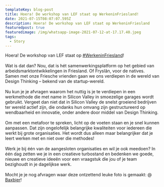 ```yaml
---
templateKey: blog-post
title: Hoera! De workshop van LEF staat op WerkeninFriesland!
date: 2021-07-15T08:07:07.595Z
description: Hoera! De workshop van LEF staat op WerkeninFriesland
featuredpost: true
featuredimage: /img/whatsapp-image-2021-07-12-at-17.17.40.jpeg
tags:
  - Story
---
```

Hoera! De workshop van LEF staat op [\#WerkeninFriesland](https://www.linkedin.com/feed/hashtag/?keywords=werkeninfriesland&highlightedUpdateUrns=urn%3Ali%3Aactivity%3A6808677657891487744)! \
\
Wat is dat dan? Nou, dat is hét samenwerkingsplatform op het gebied van arbeidsmarktontwikkelingen in Friesland. Of Fryslân, voor de natives. Samen met onze Friesche vrienden gaan we ons verdiepen in de wereld van Design Thinking – bekend van de startup-wereld. \
\
Nu kun je je afvragen waarom het nuttig is je te verdiepen in een werkmethode die met name in Silicon Valley in smoezelige garages wordt gebruikt. Vergeet dan niet dat in Silicon Valley de snelst groeiend bedrijven ter wereld actief zijn, die ondanks hun omvang zijn gestructureerd op wendbaarheid en innovatie, onder andere door middel van Design Thinking. \
\
Om met een metafoor te spreken, licht op de voeten staan en je snel kunnen aanpassen. Dat zijn ongelofelijk belangrijke kwaliteiten voor iedereen die werkt bij grote organisaties. Het wordt dus alleen maar belangrijker dat je leert werken met en niet over die methodes!\
\
Werk je bij één van de aangesloten organisaties en wil je ook meedoen? In één dag zetten we je in een creatieve turbostand en bedenken we goede, nieuwe en creatieve ideeën voor een vraagstuk die jou of je team bezighoudt in je dagelijkse werk. \
\
Mocht je je nog afvragen waar deze ontzettend leuke foto is gemaakt: @ [Baxbier](https://www.linkedin.com/company/bax-bier/)!